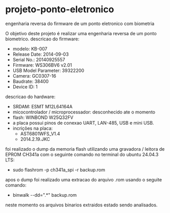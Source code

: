 # projeto-ponto-eletronico
engenharia reversa do firmware de um ponto eletronico com biometria

O objetivo deste projeto é realizar uma engenharia reversa de um ponto biometrico.
descricao do firmware:
- modelo: KB-007
- Release Date: 2014-09-03
- Serial No.: 20140925557
- Firmware: WS306BV6 v2.01
- USB Model Parameter: 39322200
- Camera: GC0307-16
- Baudrate: 38400
- Device ID: 1

descricao do hardware:
- SRDAM: ESMT M12L64164A
- micocontrolador / microprocessador: desconhecido ate o momento
- flash: WINBOND W25Q32FV
- a placa possui pinos de conexao UART, LAN-485, USB e mini USB.
- incrições na placa:
  - AST6801WFS_V1.4
  - 2014.2.19.JKC

foi realizado o dump da memoria flash utilizando uma gravadora / leitora de EPROM CH341a com o seguinte comando no terminal do ubuntu 24.04.3 LTS:
- sudo flashrom -p ch341a_spi -r backup.rom

apos o dump foi realizado uma extracao do arquivo .rom usando o seguite comando:
- binwalk --dd=".*" backup.rom

neste momento os arquivos binarios extraidos estado sendo analisados.
